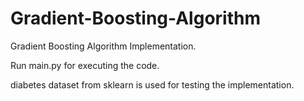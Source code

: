 # Gradient-Boosting-Algorithm
Gradient Boosting Algorithm Implementation.

Run main.py for executing the code.

diabetes dataset from sklearn is used for testing the implementation.
